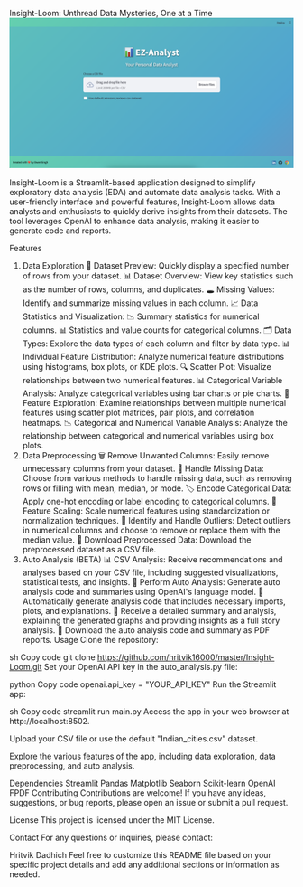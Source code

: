 Insight-Loom: Unthread Data Mysteries, One at a Time
![Insight-Loom](images/main.png)

Insight-Loom is a Streamlit-based application designed to simplify exploratory data analysis (EDA) and automate data analysis tasks. With a user-friendly interface and powerful features, Insight-Loom allows data analysts and enthusiasts to quickly derive insights from their datasets. The tool leverages OpenAI to enhance data analysis, making it easier to generate code and reports.

Features
1. Data Exploration
📝 Dataset Preview: Quickly display a specified number of rows from your dataset.
📊 Dataset Overview: View key statistics such as the number of rows, columns, and duplicates.
🕳️ Missing Values: Identify and summarize missing values in each column.
📈 Data Statistics and Visualization:
📉 Summary statistics for numerical columns.
📊 Statistics and value counts for categorical columns.
🗂️ Data Types: Explore the data types of each column and filter by data type.
📊 Individual Feature Distribution: Analyze numerical feature distributions using histograms, box plots, or KDE plots.
🔍 Scatter Plot: Visualize relationships between two numerical features.
📊 Categorical Variable Analysis: Analyze categorical variables using bar charts or pie charts.
🔬 Feature Exploration: Examine relationships between multiple numerical features using scatter plot matrices, pair plots, and correlation heatmaps.
📉 Categorical and Numerical Variable Analysis: Analyze the relationship between categorical and numerical variables using box plots.
2. Data Preprocessing
🗑️ Remove Unwanted Columns: Easily remove unnecessary columns from your dataset.
🔧 Handle Missing Data: Choose from various methods to handle missing data, such as removing rows or filling with mean, median, or mode.
🏷️ Encode Categorical Data: Apply one-hot encoding or label encoding to categorical columns.
📏 Feature Scaling: Scale numerical features using standardization or normalization techniques.
🧹 Identify and Handle Outliers: Detect outliers in numerical columns and choose to remove or replace them with the median value.
💾 Download Preprocessed Data: Download the preprocessed dataset as a CSV file.
3. Auto Analysis (BETA)
📊 CSV Analysis: Receive recommendations and analyses based on your CSV file, including suggested visualizations, statistical tests, and insights.
🤖 Perform Auto Analysis: Generate auto analysis code and summaries using OpenAI's language model.
📝 Automatically generate analysis code that includes necessary imports, plots, and explanations.
📑 Receive a detailed summary and analysis, explaining the generated graphs and providing insights as a full story analysis.
📄 Download the auto analysis code and summary as PDF reports.
Usage
Clone the repository:

sh
Copy code
git clone https://github.com/hritvik16000/master/Insight-Loom.git
Set your OpenAI API key in the auto_analysis.py file:

python
Copy code
openai.api_key = "YOUR_API_KEY"
Run the Streamlit app:

sh
Copy code
streamlit run main.py
Access the app in your web browser at http://localhost:8502.

Upload your CSV file or use the default "Indian_cities.csv" dataset.

Explore the various features of the app, including data exploration, data preprocessing, and auto analysis.

Dependencies
Streamlit
Pandas
Matplotlib
Seaborn
Scikit-learn
OpenAI
FPDF
Contributing
Contributions are welcome! If you have any ideas, suggestions, or bug reports, please open an issue or submit a pull request.

License
This project is licensed under the MIT License.

Contact
For any questions or inquiries, please contact:

Hritvik Dadhich
Feel free to customize this README file based on your specific project details and add any additional sections or information as needed.
